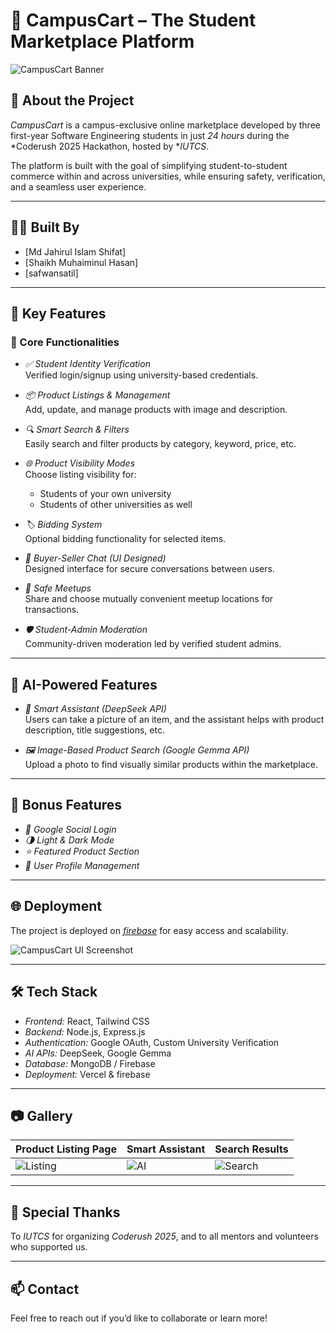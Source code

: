 # 🛒 CampusCart – The Student Marketplace Platform

![CampusCart Banner](https://i.ibb.co/zhVm0jjj/Screenshot-2025-05-25-073017.png)

## 📌 About the Project

*CampusCart* is a campus-exclusive online marketplace developed by three first-year Software Engineering students in just *24 hours* during the *Coderush 2025 Hackathon, hosted by **IUTCS*.

The platform is built with the goal of simplifying student-to-student commerce within and across universities, while ensuring safety, verification, and a seamless user experience.

---

## 👨‍💻 Built By

- [Md Jahirul Islam Shifat]
- [Shaikh Muhaiminul Hasan]
- [safwansatil]

---

## 🚀 Key Features

### 🎯 Core Functionalities
- *✅ Student Identity Verification*  
  Verified login/signup using university-based credentials.

- *📦 Product Listings & Management*  
  Add, update, and manage products with image and description.

- *🔍 Smart Search & Filters*  
  Easily search and filter products by category, keyword, price, etc.

- *🌐 Product Visibility Modes*  
  Choose listing visibility for:
  - Students of your own university
  - Students of other universities as well

- *🏷 Bidding System*  
  Optional bidding functionality for selected items.

- *💬 Buyer-Seller Chat (UI Designed)*  
  Designed interface for secure conversations between users.

- *📍 Safe Meetups*  
  Share and choose mutually convenient meetup locations for transactions.

- *🛡 Student-Admin Moderation*  
  Community-driven moderation led by verified student admins.

---

## 🤖 AI-Powered Features

- *📸 Smart Assistant (DeepSeek API)*  
  Users can take a picture of an item, and the assistant helps with product description, title suggestions, etc.

- *🖼 Image-Based Product Search (Google Gemma API)*  
  Upload a photo to find visually similar products within the marketplace.

---

## 🌟 Bonus Features

- *🔐 Google Social Login*
- *🌗 Light & Dark Mode*
- *⭐ Featured Product Section*
- *👤 User Profile Management*

---

## 🌐 Deployment

The project is deployed on *[firebase](https://campus-cart-d429a.web.app/)* for easy access and scalability.

![CampusCart UI Screenshot](https://i.ibb.co/pv5HTssQ/campus-cart-d429a-web-app.png)

---

## 🛠 Tech Stack

- *Frontend:* React, Tailwind CSS
- *Backend:* Node.js, Express.js
- *Authentication:* Google OAuth, Custom University Verification
- *AI APIs:* DeepSeek, Google Gemma
- *Database:* MongoDB / Firebase 
- *Deployment:* Vercel & firebase

---

## 📷 Gallery

| Product Listing Page | Smart Assistant | Search Results |
|----------------------|-----------------|----------------|
| ![Listing](https://campus-cart-d429a.web.app/addListing)     | ![AI](https://campus-cart-d429a.web.app/)     | ![Search](https://campus-cart-d429a.web.app/exploreProducts) |

---

## 🙌 Special Thanks

To *IUTCS* for organizing *Coderush 2025*, and to all mentors and volunteers who supported us.

---

## 📫 Contact

Feel free to reach out if you’d like to collaborate or learn more!